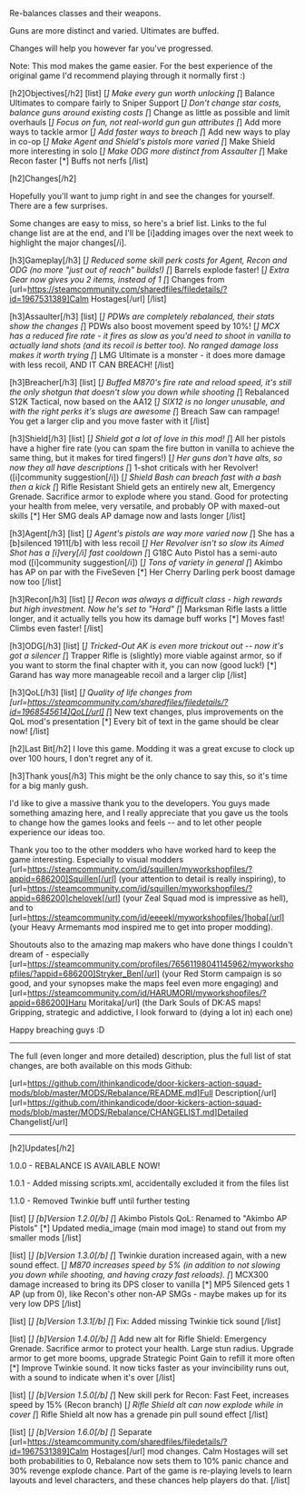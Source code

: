 Re-balances classes and their weapons.

Guns are more distinct and varied. Ultimates are buffed.

Changes will help you however far you've progressed.

Note: This mod makes the game easier. For the best experience of the original game I'd recommend playing through it normally first :)

[h2]Objectives[/h2]
[list]
[*] Make every gun worth unlocking
[*] Balance Ultimates to compare fairly to Sniper Support
[*] Don't change star costs, balance guns around existing costs
[*] Change as little as possible and limit overhauls
[*] Focus on fun, not real-world gun gun attributes
[*] Add more ways to tackle armor
[*] Add faster ways to breach
[*] Add new ways to play in co-op
[*] Make Agent and Shield's pistols more varied
[*] Make Shield more interesting in solo
[*] Make ODG more distinct from Assaulter
[*] Make Recon faster
[*] Buffs not nerfs
[/list]

[h2]Changes[/h2]

Hopefully you'll want to jump right in and see the changes for yourself. There are a few surprises.

Some changes are easy to miss, so here's a brief list. Links to the ful change list are at the end, and I'll be [i]adding images over the next week to highlight the major changes[/i].

[h3]Gameplay[/h3]
[*] Reduced some skill perk costs for Agent, Recon and ODG (no more "just out of reach" builds!)
[*] Barrels explode faster!
[*] Extra Gear now gives you 2 items, instead of 1
[*] Changes from [url=https://steamcommunity.com/sharedfiles/filedetails/?id=1967531389]Calm Hostages[/url]
[/list]

[h3]Assaulter[/h3]
[list]
[*] PDWs are completely rebalanced, their stats show the changes
[*] PDWs also boost movement speed by 10%!
[*] MCX has a reduced fire rate - it fires as slow as you'd need to shoot in vanilla to actually land shots (and its recoil is better too). No ranged damage loss makes it worth trying
[*] LMG Ultimate is a monster - it does more damage with less recoil, AND IT CAN BREACH!
[/list]

[h3]Breacher[/h3]
[list]
[*] Buffed M870's fire rate and reload speed, it's still the only shotgun that doesn't slow you down while shooting
[*] Rebalanced S12K Tactical, now based on the AA12
[*] SIX12 is no longer unusable, and with the right perks it's slugs are awesome
[*] Breach Saw can rampage! You get a larger clip and you move faster with it
[/list]

[h3]Shield[/h3]
[list]
[*] Shield got a lot of love in this mod!
[*] All her pistols have a higher fire rate (you can spam the fire button in vanilla to achieve the same thing, but it makes for tired fingers!)
[*] Her guns don't have alts, so now they all have descriptions
[*] 1-shot criticals with her Revolver! ([i]community suggestion[/i])
[*] Shield Bash can breach fast with a bash then a kick
[*] Rifle Resistant Shield gets an entirely new alt, Emergency Grenade. Sacrifice armor to explode where you stand. Good for protecting your health from melee, very versatile, and probably OP with maxed-out skills
[*] Her SMG deals AP damage now and lasts longer
[/list]

[h3]Agent[/h3]
[list]
[*] Agent's pistols are way more varied now
[*] She has a [b]silenced 1911[/b] with less recoil
[*] Her Revolver isn't so slow its Aimed Shot has a [i]very[/i] fast cooldown
[*] G18C Auto Pistol has a semi-auto mod ([i]community suggestion[/i])
[*] Tons of variety in general
[*] Akimbo has AP on par with the FiveSeven
[*] Her Cherry Darling perk boost damage now too
[/list]

[h3]Recon[/h3]
[list]
[*] Recon was always a difficult class - high rewards but high investment. Now he's set to "Hard"
[*] Marksman Rifle lasts a little longer, and it actually tells you how its damage buff works
[*] Moves fast! Climbs even faster!
[/list]

[h3]ODG[/h3]
[list]
[*] Tricked-Out AK is even more trickout out -- now it's got a silencer
[*] Trapper Rifle is (slightly) more viable against armor, so if you want to storm the final chapter with it, you can now (good luck!)
[*] Garand has way more manageable recoil and a larger clip
[/list]

[h3]QoL[/h3]
[list]
[*] Quality of life changes from [url=https://steamcommunity.com/sharedfiles/filedetails/?id=1968545614]QoL[/url]
[*] New text changes, plus improvements on the QoL mod's presentation
[*] Every bit of text in the game should be clear now!
[/list]

[h2]Last Bit[/h2]
I love this game. Modding it was a great excuse to clock up over 100 hours, I don't regret any of it.

[h3]Thank yous[/h3]
This might be the only chance to say this, so it's time for a big manly gush.

I'd like to give a massive thank you to the developers. You guys made something amazing here, and I really appreciate that you gave us the tools to change how the games looks and feels -- and to let other people experience our ideas too.

Thank you too to the other modders who have worked hard to keep the game interesting. Especially to visual modders [url=https://steamcommunity.com/id/squillen/myworkshopfiles/?appid=686200]Squillen[/url] (your attention to detail is really inspiring), to [url=https://steamcommunity.com/id/squillen/myworkshopfiles/?appid=686200]chelovek[/url] (your Zeal Squad mod is impressive as hell), and to [url=https://steamcommunity.com/id/eeeekl/myworkshopfiles/]hoba[/url] (your Heavy Armemants mod inspired me to get into proper modding).

Shoutouts also to the amazing map makers who have done things I couldn't dream of - especially [url=https://steamcommunity.com/profiles/76561198041145962/myworkshopfiles/?appid=686200]Stryker_Ben[/url] (your Red Storm campaign is so good, and your synopses make the maps feel even more engaging) and [url=https://steamcommunity.com/id/HARUMORI/myworkshopfiles/?appid=686200]Haru Moritaka[/url] (the Dark Souls of DK:AS maps! Gripping, strategic and addictive, I look forward to (dying a lot in) each one)

Happy breaching guys :D

---

The full (even longer and more detailed) description, plus the full list of stat changes, are both available on this mods Github:

[url=https://github.com/ithinkandicode/door-kickers-action-squad-mods/blob/master/MODS/Rebalance/README.md]Full Description[/url]
[url=https://github.com/ithinkandicode/door-kickers-action-squad-mods/blob/master/MODS/Rebalance/CHANGELIST.md]Detailed Changelist[/url]

---

[h2]Updates[/h2]

1.0.0 - REBALANCE IS AVAILABLE NOW!

1.0.1 - Added missing scripts.xml, accidentally excluded it from the files list

1.1.0 - Removed Twinkie buff until further testing

[list]
[*] [b]Version 1.2.0[/b]
[*] Akimbo Pistols QoL: Renamed to "Akimbo AP Pistols"
[*] Updated media_image (main mod image) to stand out from my smaller mods
[/list]

[list]
[*] [b]Version 1.3.0[/b]
[*] Twinkie duration increased again, with a new sound effect.
[*] M870 increases speed by 5% (in addition to not slowing you down while shooting, and having crazy fast reloads).
[*] MCX300 damage increased to bring its DPS closer to vanilla
[*] MP5 Silenced gets 1 AP (up from 0), like Recon's other non-AP SMGs - maybe makes up for its very low DPS
[/list]

[list]
[*] [b]Version 1.3.1[/b]
[*] Fix: Added missing Twinkie tick sound
[/list]

[list]
[*] [b]Version 1.4.0[/b]
[*] Add new alt for Rifle Shield: Emergency Grenade. Sacrifice armor to protect your health. Large stun radius. Upgrade armor to get more booms, upgrade Strategic Point Gain to refill it more often
[*] Improve Twinkie sound. It now ticks faster as your invincibility runs out, with a sound to indicate when it's over
[/list]

[list]
[*] [b]Version 1.5.0[/b]
[*] New skill perk for Recon: Fast Feet, increases speed by 15% (Recon branch)
[*] Rifle Shield alt can now explode while in cover
[*] Rifle Shield alt now has a grenade pin pull sound effect
[/list]

[list]
[*] [b]Version 1.6.0[/b]
[*] Separate [url=https://steamcommunity.com/sharedfiles/filedetails/?id=1967531389]Calm Hostages[/url] mod changes. Calm Hostages will set both probabilities to 0, Rebalance now sets them to 10% panic chance and 30% revenge explode chance. Part of the game is re-playing levels to learn layouts and level characters, and these chances help players do that.
[/list]
